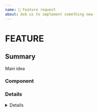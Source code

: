 ```yaml
---
name: 💫 Feature request
about: Ask us to implement something new
---
```


<!--- Verify first that your feature was not already discussed on GitHub -->
<!--- Complete *all* sections as described -->

# FEATURE

## Summary

Main idea

### Component

<!-- In which component this feature should be implemented -->

### Details

<details>
</details>
